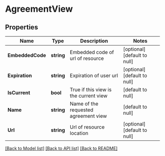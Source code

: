 # AgreementView

## Properties
Name | Type | Description | Notes
------------ | ------------- | ------------- | -------------
**EmbeddedCode** | **string** | Embedded code of url of resource  | [optional] [default to null]
**Expiration** | **string** | Expiration of user url  | [optional] [default to null]
**IsCurrent** | **bool** | True if this view is the current view | [default to null]
**Name** | **string** | Name of the requested agreement view | [default to null]
**Url** | **string** | Url of resource location | [optional] [default to null]

[[Back to Model list]](../README.md#documentation-for-models) [[Back to API list]](../README.md#documentation-for-api-endpoints) [[Back to README]](../README.md)


